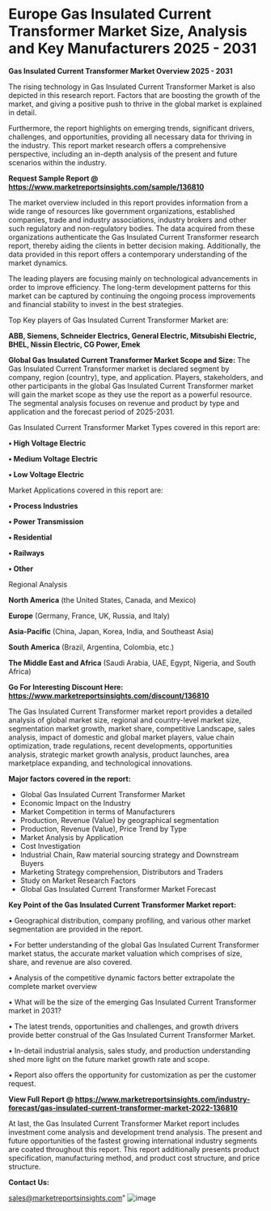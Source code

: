 # Europe Gas Insulated Current Transformer Market Size, Analysis and Key Manufacturers 2025 - 2031

<Strong> Gas Insulated Current Transformer Market Overview 2025 - 2031</strong>

The rising technology in Gas Insulated Current Transformer Market is also depicted in this research report. Factors that are boosting the growth of the market, and giving a positive push to thrive in the global market is explained in detail.

Furthermore, the report highlights on emerging trends, significant drivers, challenges, and opportunities, providing all necessary data for thriving in the industry. This report market research offers a comprehensive perspective, including an in-depth analysis of the present and future scenarios within the industry.

<strong>Request Sample Report @ <a href=https://www.marketreportsinsights.com/sample/136810>https://www.marketreportsinsights.com/sample/136810</a></strong>

The market overview included in this report provides information from a wide range of resources like government organizations, established companies, trade and industry associations, industry brokers and other such regulatory and non-regulatory bodies. The data acquired from these organizations authenticate the Gas Insulated Current Transformer research report, thereby aiding the clients in better decision making. Additionally, the data provided in this report offers a contemporary understanding of the market dynamics.

The leading players are focusing mainly on technological advancements in order to improve efficiency. The long-term development patterns for this market can be captured by continuing the ongoing process improvements and financial stability to invest in the best strategies.

Top Key players of Gas Insulated Current Transformer Market are:

<strong>ABB, Siemens, Schneider Electrics, General Electric, Mitsubishi Electric, BHEL, Nissin Electric, CG Power, Emek</strong>

<strong><b>Global Gas Insulated Current Transformer Market Scope and Size:</b></strong>
The Gas Insulated Current Transformer market is declared segment by company, region (country), type, and application. Players, stakeholders, and other participants in the global Gas Insulated Current Transformer market will gain the market scope as they use the report as a powerful resource. The segmental analysis focuses on revenue and product by type and application and the forecast period of 2025-2031.

Gas Insulated Current Transformer Market Types covered in this report are:

<strong>• High Voltage Electric

• Medium Voltage Electric

• Low Voltage Electric</strong>

Market Applications covered in this report are:

<strong>• Process Industries

• Power Transmission

• Residential

• Railways

• Other</strong> 

Regional Analysis

<strong>North America</strong> (the United States, Canada, and Mexico)

<strong>Europe</strong> (Germany, France, UK, Russia, and Italy)

<strong>Asia-Pacific</strong> (China, Japan, Korea, India, and Southeast Asia)

<strong>South America</strong> (Brazil, Argentina, Colombia, etc.)

<strong>The Middle East and Africa</strong> (Saudi Arabia, UAE, Egypt, Nigeria, and South Africa)

<strong>Go For Interesting Discount Here: <a href=https://www.marketreportsinsights.com/discount/136810>https://www.marketreportsinsights.com/discount/136810</a></strong>

The Gas Insulated Current Transformer market report provides a detailed analysis of global market size, regional and country-level market size, segmentation market growth, market share, competitive Landscape, sales analysis, impact of domestic and global market players, value chain optimization, trade regulations, recent developments, opportunities analysis, strategic market growth analysis, product launches, area marketplace expanding, and technological innovations.

<strong><b>Major factors covered in the report:</b></strong>
<ul>
  <li>Global Gas Insulated Current Transformer Market </li>
  <li>Economic Impact on the Industry</li>
  <li>Market Competition in terms of Manufacturers</li>
  <li>Production, Revenue (Value) by geographical segmentation</li>
  <li>Production, Revenue (Value), Price Trend by Type</li>
  <li>Market Analysis by Application</li>
  <li>Cost Investigation</li>
  <li>Industrial Chain, Raw material sourcing strategy and Downstream Buyers</li>
  <li>Marketing Strategy comprehension, Distributors and Traders</li>
  <li>Study on Market Research Factors</li>
  <li>Global Gas Insulated Current Transformer Market Forecast</li>
</ul>

<strong><b>Key Point of the Gas Insulated Current Transformer Market report:</b></strong>

• Geographical distribution, company profiling, and various other market segmentation are provided in the report.

• For better understanding of the global Gas Insulated Current Transformer market status, the accurate market valuation which comprises of size, share, and revenue are also covered.

• Analysis of the competitive dynamic factors better extrapolate the complete market overview

• What will be the size of the emerging Gas Insulated Current Transformer market in 2031?

• The latest trends, opportunities and challenges, and growth drivers provide better construal of the Gas Insulated Current Transformer Market.

• In-detail industrial analysis, sales study, and production understanding shed more light on the future market growth rate and scope.

• Report also offers the opportunity for customization as per the customer request.

<strong><b>View Full Report @ <a href=https://www.marketreportsinsights.com/industry-forecast/gas-insulated-current-transformer-market-2022-136810>https://www.marketreportsinsights.com/industry-forecast/gas-insulated-current-transformer-market-2022-136810</a></b></strong>


At last, the Gas Insulated Current Transformer Market report includes investment come analysis and development trend analysis. The present and future opportunities of the fastest growing international industry segments are coated throughout this report. This report additionally presents product specification, manufacturing method, and product cost structure, and price structure.

<strong>Contact Us:</strong>

sales@marketreportsinsights.com"
![image](https://github.com/user-attachments/assets/63ba83ad-922f-4dda-8a71-c917cf1bb1c7)
